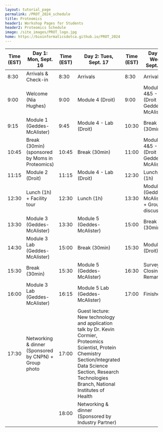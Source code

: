 ```yaml
---
layout: tutorial_page
permalink: /PROT_2024_schedule
title: Proteomics
header1: Workshop Pages for Students
header2: Proteomics Schedule
image: /site_images/PROT_logo.jpg
home: https://bioinformaticsdotca.github.io/PROT_2024
---
```


| Time (EST) | Day 1: Mon, Sept. 16                                  | Time (EST) | Day 2: Tues, Sept. 17                                                                                                                                                                                                 | Time (EST) | Day 3: Wed, Sept. 18                           |
|------------|-------------------------------------------------------|------------|-----------------------------------------------------------------------------------------------------------------------------------------------------------------------------------------------------------------------|------------|------------------------------------------------|
|    8:30    |                  Arrivals & Check-in                  |    8:30    |                                                                                                        Arrivals                                                                                                       |    8:30    |                    Arrivals                    |
|    9:00    |                  Welcome (Nia Hughes)                 |    9:00    |                                                                                                   Module 4 (Droit)                                                                                                    |    9:00    |   Module 4&5 - Lab (Droit & Geddes-McAlister)  |
|    9:15    |              Module 1 (Geddes-McAlister)              |    9:45    |                                                                                                Module 4 - Lab (Droit)                                                                                                 |    10:30   |                  Break (30min)                 |
|    10:45   |    Break (30min) (sponsored by Moms in Proteomics)    |    10:45   |                                                                                                     Break (30min)                                                                                                     |    11:00   |   Module 4&5 - Lab (Droit & Geddes-McAlister)  |
|    11:15   |                   Module 2 (Droit)                    |    11:15   |                                                                                                Module 4 - Lab (Droit)                                                                                                 |    12:30   |                   Lunch (1h)                   |
|    12:30   |               Lunch (1h) + Facility tour              |    12:30   |                                                                                                       Lunch (1h)                                                                                                      |    13:30   | Module 6 (Geddes-McAlister) + Group discussion |
|    13:30   |              Module 3 (Geddes-McAlister)              |    13:30   |                                                                                              Module 5 (Geddes-McAlister)                                                                                              |    15:00   |                  Break (30min)                 |
|    14:30   |            Module 3 Lab (Geddes-McAlister)            |    15:00   |                                                                                                     Break (30min)                                                                                                     |    15:30   |                Module 7 (Droit)                |
|    15:30   |                     Break (30min)                     |    15:30   |                                                                                              Module 5 (Geddes-McAlister)                                                                                              |    16:30   |            Survey & Closing Remarks            |
|    16:00   |            Module 3 Lab (Geddes-McAlister)            |    16:15   |                                                                                            Module 5 Lab (Geddes-McAlister)                                                                                            |    17:00   |                    Finished                    |
|    17:30   | Networking & dinner (Sponsored by CNPN) + Group photo |    17:00   | Guest lecture: New technology and application talk by Dr. Kevin Cormier, Proteomics Scientist, Protein Chemistry Section/Integrated Data Science Section, Research Technologies Branch, National Institutes of Health |            |                                                |
|            |                                                       |    18:00   |                                                                                  Networking & dinner (Sponsored by Industry Partner)                                                                                  |            |                                                |